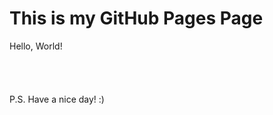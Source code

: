 <!DOCTYPE html>
<html>
  <head>
    <link rel="shortcut icon" type="image/x-icon" href="favicon.ico">
  </head>
</html>

# This is my GitHub Pages Page

Hello, World!\
\
\
\
\
P.S.
Have a nice day! :)
